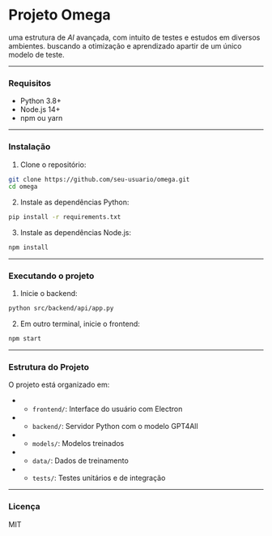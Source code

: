 # Projeto Omega

uma estrutura de *AI* avançada, com intuito de testes e estudos em diversos ambientes. buscando a otimização e aprendizado apartir de um único modelo de teste.

---

### Requisitos

* Python 3.8+
* Node.js 14+
* npm ou yarn

---

### Instalação

1. Clone o repositório:
```bash
git clone https://github.com/seu-usuario/omega.git
cd omega
```


2. Instale as dependências Python:
```bash
pip install -r requirements.txt
```


3. Instale as dependências Node.js:
```bash
npm install
```
---

### Executando o projeto

1. Inicie o backend:
```bash
python src/backend/api/app.py
```

2. Em outro terminal, inicie o frontend:
```bash
npm start
```
---

### Estrutura do Projeto

O projeto está organizado em:
* - `frontend/`: Interface do usuário com Electron
* - `backend/`: Servidor Python com o modelo GPT4All
* - `models/`: Modelos treinados
* - `data/`: Dados de treinamento
* - `tests/`: Testes unitários e de integração
---

### Licença

MIT 